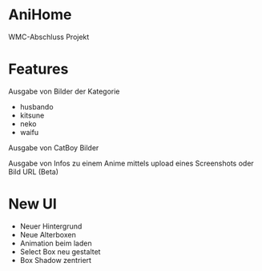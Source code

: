 # AniHome
WMC-Abschluss Projekt

# Features

Ausgabe von Bilder der Kategorie
+ husbando
+ kitsune
+ neko
+ waifu

Ausgabe von CatBoy Bilder

Ausgabe von Infos zu einem Anime mittels upload eines Screenshots oder Bild URL (Beta)

# New UI
+ Neuer Hintergrund
+ Neue Alterboxen
+ Animation beim laden
+ Select Box neu gestaltet
+ Box Shadow zentriert
